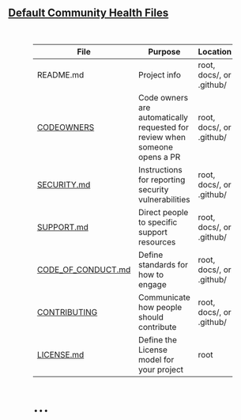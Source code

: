 ## [Default Community Health Files](https://docs.github.com/en/enterprise-cloud@latest/communities/setting-up-your-project-for-healthy-contributions/creating-a-default-community-health-file)

<br>
<div style="font-size: 36px; text-align: justify; width: 80%; margin: 0% 10% 0% 10%;">

|File|Purpose|Location|
|---|---|---|
|README.md|Project info|root, docs/, or .github/|
| [CODEOWNERS](https://docs.github.com/en/enterprise-cloud@latest/repositories/managing-your-repositorys-settings-and-features/customizing-your-repository/about-code-owners)|Code owners are automatically requested for review when someone opens a PR|root, docs/, or .github/|
|[SECURITY.md](https://docs.github.com/en/enterprise-cloud@latest/code-security/getting-started/adding-a-security-policy-to-your-repository)|Instructions for reporting security vulnerabilities|root, docs/, or .github/|
|[SUPPORT.md]()|Direct people to specific support resources|root, docs/, or .github/|
|[CODE_OF_CONDUCT.md](https://docs.github.com/en/enterprise-cloud@latest/communities/setting-up-your-project-for-healthy-contributions/adding-a-code-of-conduct-to-your-project)|Define standards for how to engage|root, docs/, or .github/|
|[CONTRIBUTING](https://docs.github.com/en/enterprise-cloud@latest/communities/setting-up-your-project-for-healthy-contributions/setting-guidelines-for-repository-contributors)|Communicate how people should contribute|root, docs/, or .github/|
|[LICENSE.md](https://docs.github.com/en/enterprise-cloud@latest/repositories/managing-your-repositorys-settings-and-features/customizing-your-repository/licensing-a-repository)|Define the License model for your project|root|
...
</div>

